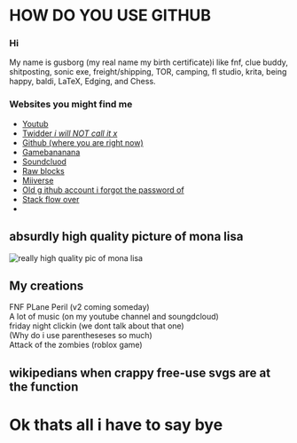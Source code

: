 # HOW DO YOU USE GITHUB
### Hi
My name is gusborg (my real name my birth certificate)i like fnf, clue buddy, shitposting, sonic exe, freight/shipping, TOR, camping, fl studio, krita, being happy, baldi, LaTeX, Edging, and Chess.  
### Websites you might find me
- [Youtub](https://www.youtube.com/@gusborg8/videos)
- [Twidder *i will NOT call it x*](https://twitter.com/gusborg8)
- [Github (where you are right now)](https://github.com/gusborg88)
- [Gamebananana](https://gamebanana.com/members/2146466)
- [Soundcluod](https://soundcloud.com/gusborg)
- [Raw blocks](https://www.roblox.com/users/5401729824/profile)
- [Miiverse](https://archiverse.guide/user/Gustron8)
- [Old g ithub account i forgot the password of](https://github.com/gusborg8)
- [Stack flow over](https://stackoverflow.com/users/23523542/gusborg)
- 
## absurdly high quality picture of mona lisa
![really high quality pic of mona lisa](https://upload.wikimedia.org/wikipedia/commons/thumb/e/ec/Mona_Lisa%2C_by_Leonardo_da_Vinci%2C_from_C2RMF_retouched.jpg/1374px-Mona_Lisa%2C_by_Leonardo_da_Vinci%2C_from_C2RMF_retouched.jpg)
## My creations
FNF PLane Peril (v2 coming someday)  
A lot of music (on my youtube channel and soungdcloud)  
friday night clickin (we dont talk about that one)  
(Why do i use parentheseses so much)  
Attack of the zombies (roblox game)
## wikipedians when crappy free-use svgs are at the function
# Ok thats all i have to say bye
